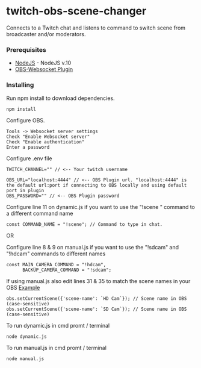 # twitch-obs-scene-changer
Connects to a Twitch chat and listens to command to switch scene from broadcaster and/or moderators.

### Prerequisites
* [NodeJS](https://nodejs.org/en/) - NodeJS v.10
* [OBS-Websocket Plugin](https://obsproject.com/forum/resources/obs-websocket-remote-control-of-obs-studio-made-easy.466/) 

### Installing
Run npm install to download dependencies.
```
npm install
```

Configure OBS.
```
Tools -> Websocket server settings
Check "Enable Websocket server"
Check "Enable authentication"
Enter a password
```

Configure .env file
```
TWITCH_CHANNEL="" // <-- Your twitch username

OBS_URL="localhost:4444" // <-- OBS Plugin url. "localhost:4444" is the default url:port if connecting to OBS locally and using default port in plugin
OBS_PASSWORD="" // <-- OBS Plugin password
```

Configure line 11 on dynamic.js if you want to use the "!scene <scene name>" command to a different command name
```
const COMMAND_NAME = "!scene"; // Command to type in chat.
```

OR

Configure line 8 & 9 on manual.js if you want to use the "!sdcam" and "!hdcam" commands to different names
```
const MAIN_CAMERA_COMMAND = "!hdcam",
      BACKUP_CAMERA_COMMAND = "!sdcam";
```

If using manual.js also edit lines 31 & 35 to match the scene names in your OBS
[Example](https://i.imgur.com/z2oADDk.png)
```
obs.setCurrentScene({'scene-name': `HD Cam`}); // Scene name in OBS (case-sensitive)
obs.setCurrentScene({'scene-name': `SD Cam`}); // Scene name in OBS (case-sensitive)
```

To run dynamic.js in cmd promt / terminal
```
node dynamic.js
```

To run manual.js in cmd promt / terminal
```
node manual.js
```
